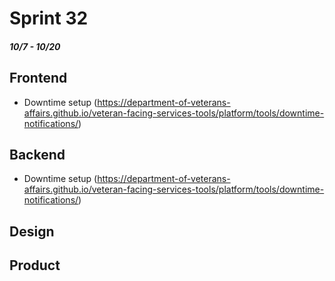 # Sprint 32

##### 10/7 - 10/20

## Frontend
- Downtime setup (https://department-of-veterans-affairs.github.io/veteran-facing-services-tools/platform/tools/downtime-notifications/)

## Backend
- Downtime setup (https://department-of-veterans-affairs.github.io/veteran-facing-services-tools/platform/tools/downtime-notifications/)

## Design

## Product
